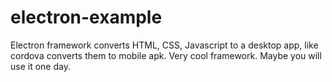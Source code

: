 # electron-example
Electron framework converts HTML, CSS, Javascript to a desktop app, like cordova converts them to mobile apk.
Very cool framework.
Maybe you will use it one day.

